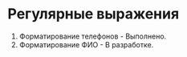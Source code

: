 # Регулярные выражения
1) Форматирование телефонов - Выполнено.
2) Форматирование ФИО - В разработке.